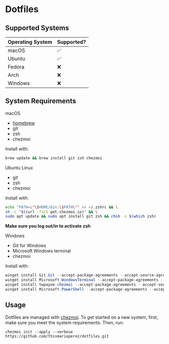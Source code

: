 # Dotfiles

## Supported Systems

| Operating System | Supported? |
| ---------------- | ---------- |
| macOS            | ✅         |
| Ubuntu           | ✅         |
| Fedora           | ❌         |
| Arch             | ❌         |
| Windows          | ❌         |

## System Requirements

macOS

-   [homebrew](https://brew.sh/)
-   git
-   zsh
-   chezmoi

Install with:

```sh
brew update && brew install git zsh chezmoi
```

Ubuntu Linux

-   git
-   zsh
-   chezmoi

Install with:

```sh
echo "PATH=\"\$HOME/bin:\$PATH\"" >> ~/.zshrc && \
sh -c "$(curl -fsLS get.chezmoi.io)" && \
sudo apt update && sudo apt install git zsh && chsh -s $(which zsh)
```

**Make sure you log out/in to activate zsh**

Windows

-   Git for Windows
-   Microsoft Windows terminal
-   chezmoi

Install with:

```ps1
winget install Git.Git --accept-package-agreements --accept-source-agreements;
winget install Microsoft.WindowsTerminal --accept-package-agreements --accept-source-agreements;
winget install twpayne.chezmoi --accept-package-agreements --accept-source-agreements;
winget install Microsoft.PowerShell --accept-package-agreements --accept-source-agreements;
```

## Usage

Dotfiles are managed with [chezmoi](https://www.chezmoi.io/).
To get started on a new system, first, make sure you meet the system requirements. Then, run:

```
chezmoi init --apply --verbose https://github.com/thismarioperez/dotfiles.git
```
